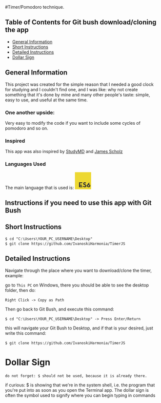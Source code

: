 #Timer/Pomodoro technique.

## Table of Contents for Git bush download/cloning the app
* [General Information](#general-information)
* [Short Instructions](#short-instructions)
* [Detailed Instructions](#detailed-instructions)
* [Dollar Sign](#dollar-sign)


## General Information

This project was created for the simple reason that I needed a good clock for studying and I couldn't find one, and I was like: 
why not create something that it's done by mine and many other people's taste: simple, easy to use, and useful at the same time.

### One another upside:

Very easy to modify the code if you want to include some cycles of pomodoro and so on.

### Inspired

This app was also inspired by [StudyMD](https://www.youtube.com/channel/UC5CRP-6oxYenIgBj17CkBZg) and [James Scholz](https://www.youtube.com/channel/UCMwo6hT5hI3R56rO2HYP-wQ)

### Languages Used

The main language that is used is:
![alt text](https://github.com/MarioTerron/logo-images/blob/master/logos/es6.png "JavaScript")

## Instructions if you need to use this app with Git Bush

## Short Instructions

```
$ cd "C:\Users\YOUR_PC_USERNAME\Desktop"
$ git clone https://github.com/IvanoskiHarmonia/TimerJS
```

## Detailed Instructions

Navigate through the place where you want to download/clone the timer, example:

go to ```This PC``` on Windows, there you should be able to see the desktop folder, then do:

``` Right Click -> Copy as Path ```

Then go back to Git Bush, and execute this command:

``` $ cd "C:\Users\YOUR_PC_USERNAME\Desktop" -> Press Enter/Return ```

this will navigate your Git Bush to Desktop, and if that is your desired, just write this command:

``` $ git clone https://github.com/IvanoskiHarmonia/TimerJS ```

# Dollar Sign

`do not forget: $ should not be used, because it is already there.` 

if curious: $ is showing that we're in the system shell, i.e. the program that you're put into as soon as you open the Terminal app.
The dollar sign is often the symbol used to signify where you can begin typing in commands
